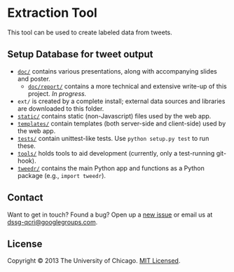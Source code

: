 # Extraction Tool

This tool can be used to create labeled data from tweets. 

## Setup Database for tweet output

* [`doc/`](doc) contains various presentations, along with accompanying slides and poster.
    + [`doc/report/`](doc/report) contains a more technical and extensive write-up of this project. _In progress._
* `ext/` is created by a complete install; external data sources and libraries are downloaded to this folder.
* [`static/`](static) contains static (non-Javascript) files used by the web app.
* [`templates/`](templates) contain templates (both server-side and client-side) used by the web app.
* [`tests/`](tests) contain unittest-like tests. Use `python setup.py test` to run these.
* [`tools/`](tools) holds tools to aid development (currently, only a test-running git-hook).
* [`tweedr/`](tweedr) contains the main Python app and functions as a Python package (e.g., `import tweedr`).


## Contact

Want to get in touch? Found a bug? Open up a [new issue](https://github.com/dssg/tweedr/issues/new) or email us at [dssg-qcri@googlegroups.com](mailto:dssg-qcri@googlegroups.com).


## License

Copyright © 2013 The University of Chicago. [MIT Licensed](LICENSE).
